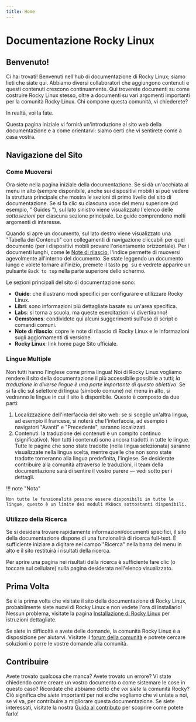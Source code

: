```yaml
---
title: Home
---
```


# Documentazione Rocky Linux

## Benvenuto!

Ci hai trovati! Benvenuti nell'hub di documentazione di Rocky Linux; siamo lieti che siate qui. Abbiamo diversi collaboratori che aggiungono contenuti e questi contenuti crescono continuamente. Qui troverete documenti su come costruire Rocky Linux stesso, oltre a documenti su vari argomenti importanti per la comunità Rocky Linux. Chi compone questa comunità, vi chiederete?

In realtà, voi la fate.

Questa pagina iniziale vi fornirà un'introduzione al sito web della documentazione e a come orientarvi: siamo certi che vi sentirete come a casa vostra.

## Navigazione del Sito

### Come Muoversi

Ora siete nella pagina iniziale della documentazione. Se si dà un'occhiata al menu in alto (sempre disponibile, anche sui dispositivi mobili) si può vedere la struttura principale che mostra le sezioni di primo livello del sito di documentazione. Se si fa clic su ciascuna voce del menu superiore (ad esempio, " Guides "), sul lato sinistro viene visualizzato l'elenco delle *sottosezioni* per ciascuna sezione principale. Le guide comprendono molti argomenti di interesse.

Quando si apre un documento, sul lato destro viene visualizzato una "Tabella dei Contenuti" con collegamenti di navigazione cliccabili per quel documento (per i dispositivi mobili provare l'orientamento orizzontale). Per i documenti lunghi, come le [Note di rilascio](release_notes/8_8.md), l'indice permette di muoversi agevolmente all'interno del documento. Se state leggendo un documento lungo e volete tornare all'inizio, premete il tasto <kbd>pg su</kbd> e vedrete apparire un pulsante `Back to top` nella parte superiore dello schermo.

Le sezioni principali del sito di documentazione sono:

* **Guide**: che illustrano modi specifici per configurare e utilizzare Rocky Linux.
* **Libri**: sono informazioni più dettagliate basate su un'area specifica.
* **Labs**: si torna a scuola, ma queste esercitazioni vi divertiranno!
* **Gemstones**: condividete qui alcuni suggerimenti sull'uso di script o comandi comuni.
* **Note di rilascio**: copre le note di rilascio di Rocky Linux e le informazioni sugli aggiornamenti di versione.
* **Rocky Linux**: link home page Sito ufficiale.

### Lingue Multiple

Non tutti hanno l'inglese come prima lingua! Noi di Rocky Linux vogliamo rendere il sito della documentazione il più accessibile possibile a tutti; *la traduzione in diverse lingue è una parte importante di questo obiettivo*. Se si fa clic sul selettore di lingua (simbolo comune) nel menu in alto, si vedranno le lingue in cui il sito è disponibile. Questo è composto da due parti:

1. Localizzazione dell'interfaccia del sito web: se si sceglie un'altra lingua, ad esempio il francese, si noterà che l'interfaccia, ad esempio i navigatori "Avanti" e "Precedente", saranno localizzati.
1. Contenuti: la traduzione dei contenuti è un compito continuo (significativo). Non tutti i contenuti sono ancora tradotti in tutte le lingue. Tutte le pagine che sono state tradotte (nella lingua selezionata) saranno visualizzate nella lingua scelta, mentre quelle che non sono state tradotte torneranno alla lingua predefinita, l'inglese. Se desiderate contribuire alla comunità attraverso le traduzioni, il team della documentazione sarà di sentire il vostro parere — vedi sotto per i dettagli.

!!! note "Nota"

    Non tutte le funzionalità possono essere disponibili in tutte le lingue, questo è un limite dei moduli MkDocs sottostanti disponibili.

### Utilizzo della Ricerca

Se si desidera trovare rapidamente informazioni/documenti specifici, il sito della documentazione dispone di una funzionalità di ricerca full-text. È sufficiente iniziare a digitare nel campo "Ricerca" nella barra del menu in alto e il sito restituirà i risultati della ricerca.

Per aprire una pagina nei risultati della ricerca è sufficiente fare clic (o toccare sul cellulare) sulla pagina desiderata nell'elenco visualizzato.

## Prima Volta

Se è la prima volta che visitate il sito della documentazione di Rocky Linux, probabilmente siete nuovi di Rocky Linux e non vedete l'ora di installarlo! Nessun problema, visitate la pagina [Installazione di Rocky Linux](guides/installation.md) per istruzioni dettagliate.

Se siete in difficoltà e avete delle domande, la comunità Rocky Linux è a disposizione per aiutarvi. Visitate il [forum della comunità](https://forums.rockylinux.org) e potrete cercare soluzioni o porre le vostre domande alla comunità.

## Contribuire

Avete trovato qualcosa che manca? Avete trovato un errore? Vi state chiedendo come creare un vostro documento o come sistemare le cose in questo caso? Ricordate che abbiamo detto che *voi siete* la comunità Rocky? Ciò significa che *siete* importanti per noi e che vogliamo che vi uniate a noi, se vi va, per contribuire a migliorare questa documentazione. Se siete interessati, visitate la nostra [Guida al contributo](https://github.com/rocky-linux/documentation/blob/main/README.md) per scoprire come potete farlo!
